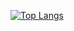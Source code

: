 <!--- [![SuperSpaceEye's GitHub stats](https://github-readme-stats.vercel.app/api?username=SuperSpaceEye&count_private=true&show_icons=true&theme=transparent)](https://github.com/SuperSpaceEye/github-readme-stats) --->

[![Top Langs](https://github-readme-stats.vercel.app/api/top-langs/?username=SuperSpaceEye&layout=compact&langs_count=7)](https://github.com/superspaceeye/github-readme-stats)
